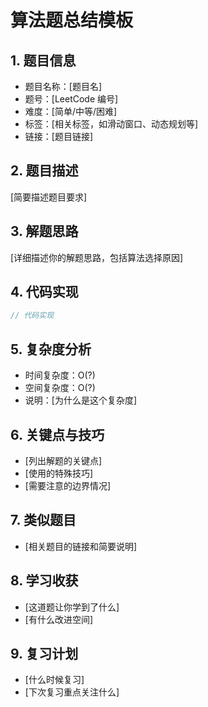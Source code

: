 # 算法题总结模板

## 1. 题目信息
- 题目名称：[题目名]
- 题号：[LeetCode 编号]
- 难度：[简单/中等/困难]
- 标签：[相关标签，如滑动窗口、动态规划等]
- 链接：[题目链接]

## 2. 题目描述
[简要描述题目要求]

## 3. 解题思路
[详细描述你的解题思路，包括算法选择原因]

## 4. 代码实现
```typescript
// 代码实现
```

## 5. 复杂度分析
- 时间复杂度：O(?)
- 空间复杂度：O(?)
- 说明：[为什么是这个复杂度]

## 6. 关键点与技巧
- [列出解题的关键点]
- [使用的特殊技巧]
- [需要注意的边界情况]

## 7. 类似题目
- [相关题目的链接和简要说明]

## 8. 学习收获
- [这道题让你学到了什么]
- [有什么改进空间]

## 9. 复习计划
- [什么时候复习]
- [下次复习重点关注什么]
